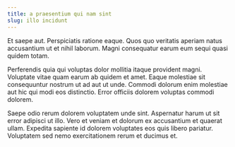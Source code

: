 ```yaml
---
title: a praesentium qui nam sint
slug: illo incidunt
---
```


Et saepe aut. Perspiciatis ratione eaque. Quos quo veritatis aperiam natus accusantium ut et nihil laborum. Magni consequatur earum eum sequi quasi quidem totam.

Perferendis quia qui voluptas dolor mollitia itaque provident magni. Voluptate vitae quam earum ab quidem et amet. Eaque molestiae sit consequuntur nostrum ut ad aut ut unde. Commodi dolorum enim molestiae aut hic qui modi eos distinctio. Error officiis dolorem voluptas commodi dolorem.

Saepe odio rerum dolorem voluptatem unde sint. Aspernatur harum ut sit error adipisci ut illo. Vero et veniam et dolorum ex accusantium et quaerat ullam. Expedita sapiente id dolorem voluptates eos quis libero pariatur. Voluptatem sed nemo exercitationem rerum et ducimus et.
